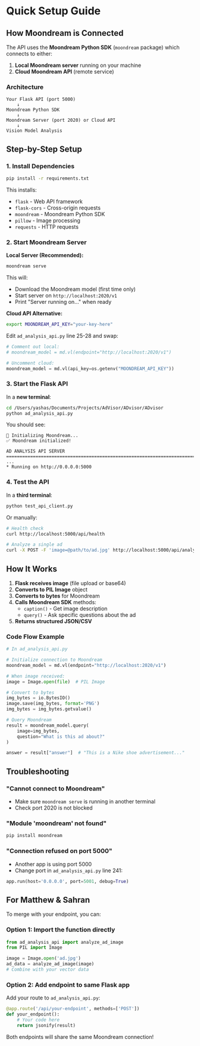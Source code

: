 # Quick Setup Guide

## How Moondream is Connected

The API uses the **Moondream Python SDK** (`moondream` package) which connects to either:
1. **Local Moondream server** running on your machine
2. **Cloud Moondream API** (remote service)

### Architecture

```
Your Flask API (port 5000)
    ↓
Moondream Python SDK
    ↓
Moondream Server (port 2020) or Cloud API
    ↓
Vision Model Analysis
```

## Step-by-Step Setup

### 1. Install Dependencies

```bash
pip install -r requirements.txt
```

This installs:
- `flask` - Web API framework
- `flask-cors` - Cross-origin requests
- `moondream` - Moondream Python SDK
- `pillow` - Image processing
- `requests` - HTTP requests

### 2. Start Moondream Server

**Local Server (Recommended):**
```bash
moondream serve
```

This will:
- Download the Moondream model (first time only)
- Start server on `http://localhost:2020/v1`
- Print "Server running on..." when ready

**Cloud API Alternative:**
```bash
export MOONDREAM_API_KEY="your-key-here"
```

Edit `ad_analysis_api.py` line 25-28 and swap:
```python
# Comment out local:
# moondream_model = md.vl(endpoint="http://localhost:2020/v1")

# Uncomment cloud:
moondream_model = md.vl(api_key=os.getenv("MOONDREAM_API_KEY"))
```

### 3. Start the Flask API

In a **new terminal**:
```bash
cd /Users/yashas/Documents/Projects/AdVisor/ADvisor/ADvisor
python ad_analysis_api.py
```

You should see:
```
🌙 Initializing Moondream...
✅ Moondream initialized!

AD ANALYSIS API SERVER
================================================================================
...
* Running on http://0.0.0.0:5000
```

### 4. Test the API

In a **third terminal**:
```bash
python test_api_client.py
```

Or manually:
```bash
# Health check
curl http://localhost:5000/api/health

# Analyze a single ad
curl -X POST -F 'image=@path/to/ad.jpg' http://localhost:5000/api/analyze-ad
```

## How It Works

1. **Flask receives image** (file upload or base64)
2. **Converts to PIL Image** object
3. **Converts to bytes** for Moondream
4. **Calls Moondream SDK** methods:
   - `caption()` - Get image description
   - `query()` - Ask specific questions about the ad
5. **Returns structured JSON/CSV**

### Code Flow Example

```python
# In ad_analysis_api.py

# Initialize connection to Moondream
moondream_model = md.vl(endpoint="http://localhost:2020/v1")

# When image received:
image = Image.open(file)  # PIL Image

# Convert to bytes
img_bytes = io.BytesIO()
image.save(img_bytes, format='PNG')
img_bytes = img_bytes.getvalue()

# Query Moondream
result = moondream_model.query(
    image=img_bytes,
    question="What is this ad about?"
)

answer = result["answer"]  # "This is a Nike shoe advertisement..."
```

## Troubleshooting

### "Cannot connect to Moondream"
- Make sure `moondream serve` is running in another terminal
- Check port 2020 is not blocked

### "Module 'moondream' not found"
```bash
pip install moondream
```

### "Connection refused on port 5000"
- Another app is using port 5000
- Change port in `ad_analysis_api.py` line 241:
```python
app.run(host='0.0.0.0', port=5001, debug=True)
```

## For Matthew & Sahran

To merge with your endpoint, you can:

### Option 1: Import the function directly
```python
from ad_analysis_api import analyze_ad_image
from PIL import Image

image = Image.open('ad.jpg')
ad_data = analyze_ad_image(image)
# Combine with your vector data
```

### Option 2: Add endpoint to same Flask app
Add your route to `ad_analysis_api.py`:
```python
@app.route('/api/your-endpoint', methods=['POST'])
def your_endpoint():
    # Your code here
    return jsonify(result)
```

Both endpoints will share the same Moondream connection!
